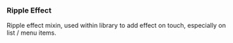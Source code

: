 ### Ripple Effect

Ripple effect mixin, used within library to add effect on touch, especially on list / menu items.

